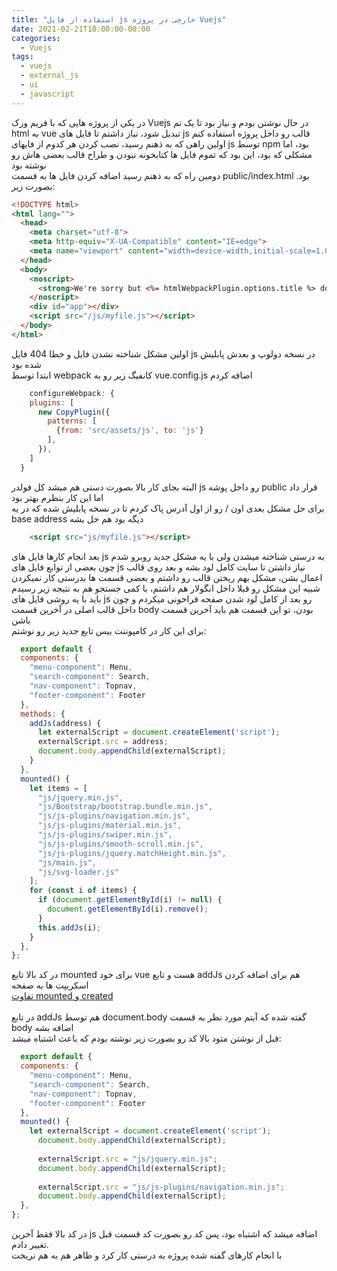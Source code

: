 ```yaml
---
title: "استفاده از فایل js خارجی در پروژه Vuejs"
date: 2021-02-21T10:00:00-00:00
categories:
  - Vuejs
tags:
  - vuejs
  - external_js
  - ui
  - javascript
---
```


در یکی از پروژه هایی که با فریم ورک Vuejs در حال نوشتن بودم و نیاز بود تا یک تم html به vue تبدیل شود، نیاز داشتم تا فایل های js قالب رو داخل پروژه استفاده کنم
<br />
اولین راهی که به ذهنم رسید، نصب کردن هر کدوم از فایهای js توسط npm بود، اما مشکلی که بود، این بود که تموم فایل ها کتابخونه نبودن و طراح قالب بعضی هاش رو نوشته بود
<br />
دومین راه که به ذهنم رسید اضافه کردن فایل ها به قسمت public/index.html بود. بصورت زیر:

```html
<!DOCTYPE html>
<html lang="">
  <head>
    <meta charset="utf-8">
    <meta http-equiv="X-UA-Compatible" content="IE=edge">
    <meta name="viewport" content="width=device-width,initial-scale=1.0">
  </head>
  <body>
    <noscript>
      <strong>We're sorry but <%= htmlWebpackPlugin.options.title %> doesn't work properly without JavaScript enabled. Please enable it to continue.</strong>
    </noscript>
    <div id="app"></div>
    <script src="/js/myfile.js"></script>
  </body>
</html>
```

اولین مشکل شناخته نشدن فایل و خطا 404 فایل js در نسخه دولوپ و بعدش پابلیش شده بود
<br />
ابتدا توسط webpack کانفیگ زیر رو به vue.config.js اضافه کردم

```js
    configureWebpack: {
    plugins: [
      new CopyPlugin({
        patterns: [
          {from: 'src/assets/js', to: 'js'}
        ],
      }),
    ]
  }
```

البته بجای کار بالا بصورت دستی هم میشد کل فولدر js رو داخل پوشه public قرار داد اما این کار بنظرم بهتر بود
<br />
برای حل مشکل بعدی اون / رو از اول آدرس پاک کردم تا در نسخه پابلیش شده که در یه base address دیگه بود هم حل بشه

```html
    <script src="js/myfile.js"></script>
```

بعد انجام کارها فایل های js به درستی شناخته میشدن ولی با یه مشکل جدید روبرو شدم
<br />
چون بعضی از توابع فایل های js نیاز داشتن تا سایت کامل لود بشه و بعد روی قالب اعمال بشن، مشکل بهم ریختن قالب رو داشتم و بعضی قسمت ها بدرستی کار نمیکردن
<br />
شبیه این مشکل رو قبلا داخل انگولار هم داشتم، با کمی جستجو هم به نتیجه زیر رسیدم
<br />
باید با یه روشی فایل های js رو بعد از کامل لود شدن صفحه فراخونی میکردم و چون داخل قالب اصلی در آخرین قسمت body بودن، تو این قسمت هم باید آخرین قسمت باشن
<br />
برای این کار در کامپوننت بیس تابع جدید زیر رو نوشتم:

```js
  export default {
  components: {
    "menu-component": Menu,
    "search-component": Search,
    "nav-component": Topnav,
    "footer-component": Footer
  },
  methods: {
    addJs(address) {
      let externalScript = document.createElement('script');
      externalScript.src = address;
      document.body.appendChild(externalScript);
    }
  },
  mounted() {
    let items = [
      "js/jquery.min.js",
      "js/Bootstrap/bootstrap.bundle.min.js",
      "js/js-plugins/navigation.min.js",
      "js/js-plugins/material.min.js",
      "js/js-plugins/swiper.min.js",
      "js/js-plugins/smooth-scroll.min.js",
      "js/js-plugins/jquery.matchHeight.min.js",
      "js/main.js",
      "js/svg-loader.js"
    ];
    for (const i of items) {
      if (document.getElementById(i) != null) {
        document.getElementById(i).remove();
      }
      this.addJs(i);
    }
  },
};
```

در کد بالا تابع mounted برای خود vue هست و تابع addJs هم برای اضافه کردن اسکریپت ها به صفحه
<br />
[تفاوت mounted و created](https://medium.com/@akgarg007/vuejs-created-vs-mounted-life-cycle-hooks-74c522b9ceee)  
<br />
در تابع addJs هم توسط document.body گفته شده که آیتم مورد نظر به قسمت body اضافه بشه
<br />
قبل از نوشتن متود بالا کد رو بصورت زیر نوشته بودم که باعث اشتباه میشد:

```js
  export default {
  components: {
    "menu-component": Menu,
    "search-component": Search,
    "nav-component": Topnav,
    "footer-component": Footer
  },
  mounted() {
    let externalScript = document.createElement('script');     
      document.body.appendChild(externalScript);
      
      externalScript.src = "js/jquery.min.js";
      document.body.appendChild(externalScript);
      
      externalScript.src = "js/js-plugins/navigation.min.js";
      document.body.appendChild(externalScript);
  },
};
```

در کد بالا فقط آخرین js اضافه میشد که اشتباه بود، پس کد رو بصورت کد قسمت قبل تغییر دادم.
<br />
با انجام کارهای گفته شده پروژه به درستی کار کرد و ظاهر هم به هم نریخت
